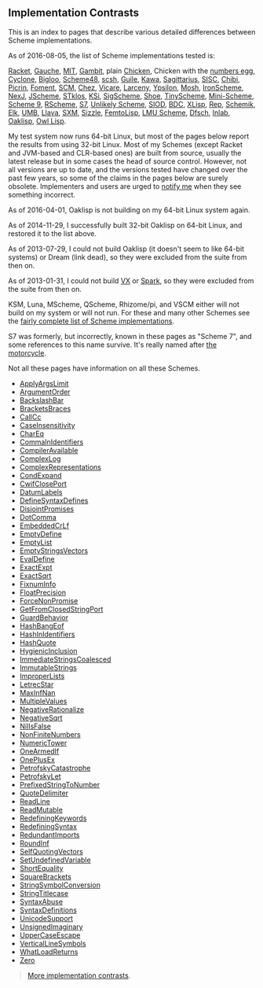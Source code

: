 ## Implementation Contrasts

This is an index to pages that describe various detailed differences between Scheme implementations.

As of 2016-08-05, the list of Scheme implementations tested is:

[Racket](http://racket-lang.org/), [Gauche](http://practical-scheme.net/gauche/), [MIT](http://www.gnu.org/software/mit-scheme/), [Gambit](http://dynamo.iro.umontreal.ca/wiki/index.php/Main_Page), plain [Chicken](http://call-cc.org/), Chicken with the [numbers egg](http://wiki.call-cc.org/eggref/4/numbers), [Cyclone](https://github.com/justinethier/cyclone), [Bigloo](http://www-sop.inria.fr/members/Manuel.Serrano/bigloo/), [Scheme48](http://s48.org/), [scsh](http://www.scsh.net/), [Guile](http://www.gnu.org/software/guile/), [Kawa](http://www.gnu.org/software/kawa/), [Sagittarius](https://code.google.com/p/sagittarius-scheme), [SISC](http://sisc-scheme.org/), [Chibi](https://code.google.com/p/chibi-scheme/), [Picrin](https://github.com/picrin-scheme/picrin), [Foment](https://code.google.com/p/foment/), [SCM](http://people.csail.mit.edu/jaffer/SCM.html), [Chez](http://scheme.com/), [Vicare](http://marcomaggi.github.io/vicare.html), [Larceny](http://www.larcenists.org/), [Ypsilon](https://code.google.com/p/ypsilon/), [Mosh](https://code.google.com/p/mosh-scheme/), [IronScheme](https://github.com/leppie/IronScheme), [NexJ](http://nexj-scheme.org/), [JScheme](http://jscheme.sourceforge.net/jscheme/main.html), [STklos](http://www.stklos.net/), [KSi](http://ksi.sourceforge.net/), [SigScheme](https://code.google.com/p/sigscheme/), [Shoe](http://www.nocrew.org/software-shoe.html), [TinyScheme](http://tinyscheme.sourceforge.net/), [Mini-Scheme](https://github.com/catseye/minischeme), [Scheme 9](http://www.t3x.org/s9fes/), [RScheme](http://www.rscheme.org/rs/index.html), [S7](https://ccrma.stanford.edu/software/snd/snd/s7.html), [Unlikely Scheme](https://marijnhaverbeke.nl/unlikely/), [SIOD](http://people.delphiforums.com/gjc/siod.html), [BDC](http://carlstrom.com/bdc-scheme/), [XLisp](http://www.xlisp.org/), [Rep](http://librep.sourceforge.net/), [Schemik](http://schemik.sourceforge.net/), [Elk](http://sam.zoy.org/elk/), [UMB](http://www.cs.umb.edu/~wrc/scheme/), [Llava](http://llava.org/), [SXM](http://www.malgil.com/sxm/), [Sizzle](http://www.grabmueller.de/martin/www/sizzle/sizzle.en.html), [FemtoLisp](https://github.com/JeffBezanson/femtolisp), [LMU Scheme](http://www.mathematik.uni-muenchen.de/~forster/sw/lmuscheme.html), [Dfsch](http://hakl.net/software/dfsch.en.html), [Inlab](http://www.inlab.de/scheme/), [Oaklisp](http://www.bcl.hamilton.ie/~barak/oaklisp), [Owl Lisp](https://code.google.com/p/owl-lisp/).

My test system now runs 64-bit Linux, but most of the pages below report the results from using 32-bit Linux.  Most of my Schemes (except Racket and JVM-based and CLR-based ones) are built from source, usually the latest release but in some cases the head of source control.  However, not all versions are up to date, and the versions tested have changed over the past few years, so some of the claims in the pages below are surely obsolete.  Implementers and users are urged to [notify me](mailto:cowan@ccil.org) when they see something incorrect.

As of 2016-04-01, Oaklisp is not building on my 64-bit Linux system again.

As of 2014-11-29, I successfully built 32-bit Oaklisp on 64-bit Linux, and restored it to the list above.

As of 2013-07-29, I could not build Oaklisp (it doesn't seem to like 64-bit systems) or Dream (link dead), so they were excluded from the suite from then on.

As of 2013-01-31, I could not build [VX](https://code.google.com/p/vx-scheme/) or [Spark](https://github.com/vijaymathew/spark-scheme), so they were excluded from the suite from then on.

KSM, Luna, MScheme, QScheme, Rhizome/pi, and VSCM either will not build on my system or will not run.  For these and many other Schemes see the [fairly complete list of Scheme implementations](http://community.schemewiki.org/?scheme-faq-standards).

S7 was formerly, but incorrectly, known in these pages as "Scheme 7", and some references to this name survive.  It's really named after [the motorcycle](http://en.wikipedia.org/wiki/Sunbeam_S7_and_S8).

Not all these pages have information on all these Schemes.

* [ApplyArgsLimit](ApplyArgsLimit.md)
* [ArgumentOrder](ArgumentOrder.md)
* [BackslashBar](BackslashBar.md)
* [BracketsBraces](BracketsBraces.md)
* [CallCc](CallCc.md)
* [CaseInsensitivity](CaseInsensitivity.md)
* [CharEq](CharEq.md)
* [CommaInIdentifiers](CommaInIdentifiers.md)
* [CompilerAvailable](CompilerAvailable.md)
* [ComplexLog](ComplexLog.md)
* [ComplexRepresentations](ComplexRepresentations.md)
* [CondExpand](CondExpand.md)
* [CwifClosePort](CwifClosePort.md)
* [DatumLabels](DatumLabels.md)
* [DefineSyntaxDefines](DefineSyntaxDefines.md)
* [DisjointPromises](DisjointPromises.md)
* [DotComma](DotComma.md)
* [EmbeddedCrLf](EmbeddedCrLf.md)
* [EmptyDefine](EmptyDefine.md)
* [EmptyList](EmptyList.md)
* [EmptyStringsVectors](EmptyStringsVectors.md)
* [EvalDefine](EvalDefine.md)
* [ExactExpt](ExactExpt.md)
* [ExactSqrt](ExactSqrt.md)
* [FixnumInfo](FixnumInfo.md)
* [FloatPrecision](FloatPrecision.md)
* [ForceNonPromise](ForceNonPromise.md)
* [GetFromClosedStringPort](GetFromClosedStringPort.md)
* [GuardBehavior](GuardBehavior.md)
* [HashBangEof](HashBangEof.md)
* [HashInIdentifiers](HashInIdentifiers.md)
* [HashQuote](HashQuote.md)
* [HygienicInclusion](HygienicInclusion.md)
* [ImmediateStringsCoalesced](ImmediateStringsCoalesced.md)
* [ImmutableStrings](ImmutableStrings.md)
* [ImproperLists](ImproperLists.md)
* [LetrecStar](LetrecStar.md)
* [MaxInfNan](MaxInfNan.md)
* [MultipleValues](MultipleValues.md)
* [NegativeRationalize](NegativeRationalize.md)
* [NegativeSqrt](NegativeSqrt.md)
* [NilIsFalse](NilIsFalse.md)
* [NonFiniteNumbers](NonFiniteNumbers.md)
* [NumericTower](NumericTower.md)
* [OneArmedIf](OneArmedIf.md)
* [OnePlusEx](OnePlusEx.md)
* [PetrofskyCatastrophe](PetrofskyCatastrophe.md)
* [PetrofskyLet](PetrofskyLet.md)
* [PrefixedStringToNumber](PrefixedStringToNumber.md)
* [QuoteDelimiter](QuoteDelimiter.md)
* [ReadLine](ReadLine.md)
* [ReadMutable](ReadMutable.md)
* [RedefiningKeywords](RedefiningKeywords.md)
* [RedefiningSyntax](RedefiningSyntax.md)
* [RedundantImports](RedundantImports.md)
* [RoundInf](RoundInf.md)
* [SelfQuotingVectors](SelfQuotingVectors.md)
* [SetUndefinedVariable](SetUndefinedVariable.md)
* [ShortEquality](ShortEquality.md)
* [SquareBrackets](SquareBrackets.md)
* [StringSymbolConversion](StringSymbolConversion.md)
* [StringTitlecase](StringTitlecase.md)
* [SyntaxAbuse](SyntaxAbuse.md)
* [SyntaxDefinitions](SyntaxDefinitions.md)
* [UnicodeSupport](UnicodeSupport.md)
* [UnsignedImaginary](UnsignedImaginary.md)
* [UpperCaseEscape](UpperCaseEscape.md)
* [VerticalLineSymbols](VerticalLineSymbols.md)
* [WhatLoadReturns](WhatLoadReturns.md)
* [Zero](Zero.md)

> [More implementation contrasts](http://web.mit.edu/~axch/www/scheme/choices.html).
